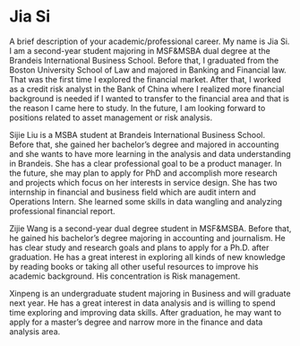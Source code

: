 # Jia Si 
A brief description of your academic/professional career.
My name is Jia Si. I am a second-year student majoring in MSF&MSBA dual degree at the Brandeis International Business School. Before that, I graduated from the Boston University School of Law and majored in Banking and Financial law. That was the first time I explored the financial market. After that, I worked as a credit risk analyst in the Bank of China where I realized more financial background is needed if I wanted to transfer to the financial area and that is the reason I came here to study. In the future, I am looking forward to positions related to asset management or risk analysis. 

Sijie Liu is a MSBA student at Brandeis International Business School. Before that, she gained her bachelor’s degree and majored in accounting and she wants to have more learning in the analysis and data understanding in Brandeis. She has a clear professional goal to be a product manager. In the future, she may plan to apply for PhD and accomplish more research and projects which focus on her interests in service design. She has two internship in financial and business field which are audit intern and Operations Intern. She learned some skills in data wangling and analyzing professional financial report.

Zijie Wang is a second-year dual degree student in MSF&MSBA. Before that, he gained his bachelor’s degree majoring in accounting and journalism. He has clear study and research goals and plans to apply for a Ph.D. after graduation. He has a great interest in exploring all kinds of new knowledge by reading books or taking all other useful resources to improve his academic background. His concentration is Risk management.

Xinpeng is an undergraduate student majoring in Business and will graduate next year. He has a great interest in data analysis and is willing to spend time exploring and improving data skills. After graduation, he may want to apply for a master’s degree and narrow more in the finance and data analysis area. 
